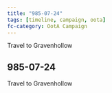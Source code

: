 ```yaml
---
title: "985-07-24"
tags: [timeline, campaign, oota]
fc-category: OotA Campaign
---
```

<span class='ob-timelines'
	data-date='985-07-24-00'
	data-title='Campaign: NAGA Adventures'
	data-class='orange'> Travel to Gravenhollow </span>
## 985-07-24
Travel to Gravenhollow
